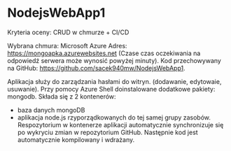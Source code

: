 # NodejsWebApp1

Kryteria oceny: CRUD w chmurze + CI/CD

Wybrana chmura: Microsoft Azure
Adres: https://mongoapka.azurewebsites.net
(Czase czas oczekiwania na odpowiedź serwera może wynosić powyżej minuty).
Kod przechowywany na GitHub: https://github.com/sacek940mw/NodejsWebApp1.

Aplikacja służy do zarządzania hasłami do witryn. (dodawanie, edytowaie, usuwanie).
Przy pomocy Azure Shell doinstalowane dodatkowe pakiety: mongodb.
Składa się z 2 kontenerów:
- baza danych mongoDB
- aplikacja node.js
rzyporządkowanych do tej samej grupy zasobów.
Respozytorium w kontenerze aplikacji automatycznie synchronizuje się po wykryciu zmian w repozytorium GitHub.
Następnie kod jest automatycznie kompilowany i wdrażany.
